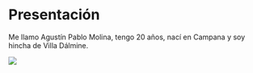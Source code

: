 # Presentación 

Me llamo Agustín Pablo Molina, tengo 20 años, nací en Campana y soy hincha de Villa Dálmine. 

![](https://i.imgur.com/B3w7uiR.jpg)

